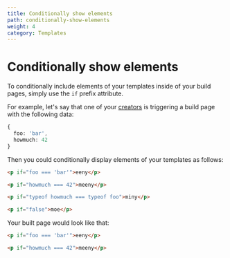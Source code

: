 ```yaml
---
title: Conditionally show elements
path: conditionally-show-elements
weight: 4
category: Templates
---
```


# Conditionally show elements

To conditionally include elements of your templates inside of your build pages, simply use the `if` prefix attribute.

For example, let's say that one of your [creators](/docs/about-creators.html) is triggering a build page with the following data:

```typescript
{
  foo: 'bar',
  howmuch: 42
}
```

Then you could conditionally display elements of your templates as follows:

```html
<p if="foo === 'bar'">eeny</p>

<p if="howmuch === 42">meeny</p>

<p if="typeof howmuch === typeof foo">miny</p>

<p if="false">moe</p>
```

Your built page would look like that:

```html
<p if="foo === 'bar'">eeny</p>

<p if="howmuch === 42">meeny</p>
```
